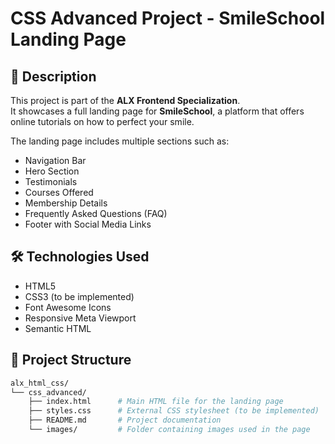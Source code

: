 # CSS Advanced Project - SmileSchool Landing Page

## 📄 Description

This project is part of the **ALX Frontend Specialization**.  
It showcases a full landing page for **SmileSchool**, a platform that offers online tutorials on how to perfect your smile.  

The landing page includes multiple sections such as:

- Navigation Bar
- Hero Section
- Testimonials
- Courses Offered
- Membership Details
- Frequently Asked Questions (FAQ)
- Footer with Social Media Links

## 🛠 Technologies Used

- HTML5
- CSS3 (to be implemented)
- Font Awesome Icons
- Responsive Meta Viewport
- Semantic HTML

## 📁 Project Structure

```bash
alx_html_css/
└── css_advanced/
    ├── index.html      # Main HTML file for the landing page
    ├── styles.css      # External CSS stylesheet (to be implemented)
    ├── README.md       # Project documentation
    └── images/         # Folder containing images used in the page
